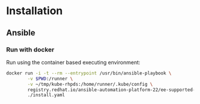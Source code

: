 # Installation

## Ansible

### Run with docker

Run using the container based executing environment:

```sh
docker run -i -t --rm --entrypoint /usr/bin/ansible-playbook \
		-v $PWD:/runner \
		-v ~/tmp/kube-rhpds:/home/runner/.kube/config \
		registry.redhat.io/ansible-automation-platform-22/ee-supported-rhel8:latest \
		./install.yaml
```